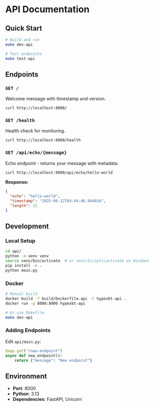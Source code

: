 # API Documentation

## Quick Start

```bash
# Build and run
make dev-api

# Test endpoints
make test-api
```

## Endpoints

### `GET /`

Welcome message with timestamp and version.

```bash
curl http://localhost:8000/
```

### `GET /health`

Health check for monitoring.

```bash
curl http://localhost:8000/health
```

### `GET /api/echo/{message}`

Echo endpoint - returns your message with metadata.

```bash
curl http://localhost:8000/api/echo/hello-world
```

**Response:**

```json
{
  "echo": "hello-world",
  "timestamp": "2025-06-12T04:44:46.944014",
  "length": 11
}
```

## Development

### Local Setup

```bash
cd api/
python -m venv venv
source venv/bin/activate  # or venv\Scripts\activate on Windows
pip install -e .
python main.py
```

### Docker

```bash
# Manual build
docker build -f build/Dockerfile.api -t hypexbt-api .
docker run -p 8000:8000 hypexbt-api

# Or use Makefile
make dev-api
```

### Adding Endpoints

Edit `api/main.py`:

```python
@app.get("/new-endpoint")
async def new_endpoint():
    return {"message": "New endpoint"}
```

## Environment

- **Port**: 8000
- **Python**: 3.13
- **Dependencies**: FastAPI, Uvicorn
